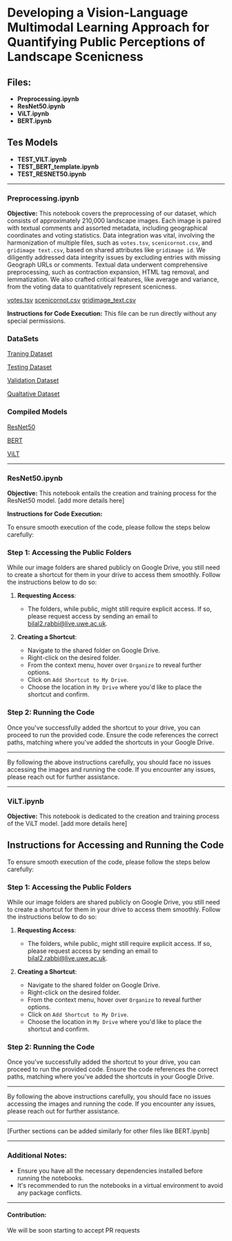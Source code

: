 # Developing a Vision-Language Multimodal Learning Approach for Quantifying Public Perceptions of Landscape Scenicness

## Files:

- **Preprocessing.ipynb**
- **ResNet50.ipynb**
- **ViLT.ipynb**
- **BERT.ipynb**

## Tes Models
- **TEST_VILT.ipynb**
- **TEST_BERT_template.ipynb**
- **TEST_RESNET50.ipynb**

---

### Preprocessing.ipynb

**Objective:** This notebook covers the preprocessing of our dataset, which consists of approximately 210,000 landscape images. Each image is paired with textual comments and assorted metadata, including geographical coordinates and voting statistics. Data integration was vital, involving the harmonization of multiple files, such as `votes.tsv`, `scenicornot.csv`, and `gridimage text.csv`, based on shared attributes like `gridimage id`. We diligently addressed data integrity issues by excluding entries with missing Geograph URLs or comments. Textual data underwent comprehensive preprocessing, such as contraction expansion, HTML tag removal, and lemmatization. We also crafted critical features, like average and variance, from the voting data to quantitatively represent scenicness.

[votes.tsv](https://drive.google.com/uc?id=1JesG06eSXlBCnAVx7liCHREIsFm7bvni)
[scenicornot.csv](https://drive.google.com/uc?id=1kpNNeOQhONxDZV57bCHVANTpLookqHoB)
[gridimage_text.csv](https://drive.google.com/uc?id=1BjI1NI3Td63sqlBpHp80I1NTe58OpEqx)

**Instructions for Code Execution:** This file can be run directly without any special permissions.


### DataSets

[Traning Dataset](https://drive.google.com/uc?id=1eyUZPqxU1H-heqZHFhQ74hqp5rlBLWsA)

[Testing Dataset](https://drive.google.com/uc?id=1eX9AKnj2ALQt9dD3n_UcFGe3mO7uXuiS)

[Validation Dataset](https://drive.google.com/uc?id=17f9oKnzUBI_5EaL_cg40zdL6eneWxZNY)

[Qualtative Dataset](https://drive.google.com/uc?id=1-39gatpZL3__lLx3CY90jJFqLxPQ3w8q)


### Compiled Models

[ResNet50](https://fypphotos.s3.amazonaws.com/resnet_model_final_presentation.pth)

[BERT](https://fypphotos.s3.amazonaws.com/resnet_model_final_presentation.pth)

[ViLT](https://fypphotos.s3.amazonaws.com/pytorch_model.bin)



---

### ResNet50.ipynb

**Objective:** This notebook entails the creation and training process for the ResNet50 model. [add more details here]


**Instructions for Code Execution:**

To ensure smooth execution of the code, please follow the steps below carefully:

### Step 1: Accessing the Public Folders
While our image folders are shared publicly on Google Drive, you still need to create a shortcut for them in your drive to access them smoothly. Follow the instructions below to do so:

1. **Requesting Access**:
    - The folders, while public, might still require explicit access. If so, please request access by sending an email to [bilal2.rabbi@live.uwe.ac.uk](mailto:bilal2.rabbi@live.uwe.ac.uk).

2. **Creating a Shortcut**:
    - Navigate to the shared folder on Google Drive.
    - Right-click on the desired folder.
    - From the context menu, hover over `Organize` to reveal further options.
    - Click on `Add Shortcut to My Drive`.
    - Choose the location in `My Drive` where you'd like to place the shortcut and confirm.

### Step 2: Running the Code

Once you've successfully added the shortcut to your drive, you can proceed to run the provided code. Ensure the code references the correct paths, matching where you've added the shortcuts in your Google Drive.

---

By following the above instructions carefully, you should face no issues accessing the images and running the code. If you encounter any issues, please reach out for further assistance.


---

### ViLT.ipynb

**Objective:** This notebook is dedicated to the creation and training process of the ViLT model. [add more details here]

## Instructions for Accessing and Running the Code

To ensure smooth execution of the code, please follow the steps below carefully:

### Step 1: Accessing the Public Folders
While our image folders are shared publicly on Google Drive, you still need to create a shortcut for them in your drive to access them smoothly. Follow the instructions below to do so:

1. **Requesting Access**:
    - The folders, while public, might still require explicit access. If so, please request access by sending an email to [bilal2.rabbi@live.uwe.ac.uk](mailto:bilal2.rabbi@live.uwe.ac.uk).

2. **Creating a Shortcut**:
    - Navigate to the shared folder on Google Drive.
    - Right-click on the desired folder.
    - From the context menu, hover over `Organize` to reveal further options.
    - Click on `Add Shortcut to My Drive`.
    - Choose the location in `My Drive` where you'd like to place the shortcut and confirm.

### Step 2: Running the Code

Once you've successfully added the shortcut to your drive, you can proceed to run the provided code. Ensure the code references the correct paths, matching where you've added the shortcuts in your Google Drive.

---

By following the above instructions carefully, you should face no issues accessing the images and running the code. If you encounter any issues, please reach out for further assistance.


---

[Further sections can be added similarly for other files like BERT.ipynb]

---

### Additional Notes:

- Ensure you have all the necessary dependencies installed before running the notebooks.
- It's recommended to run the notebooks in a virtual environment to avoid any package conflicts.

---


#### Contribution:

We will be soon starting to accept PR requests


